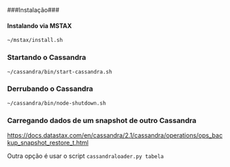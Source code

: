 ###Instalação###

#### Instalando via MSTAX

`~/mstax/install.sh`

### Startando o Cassandra

`~/cassandra/bin/start-cassandra.sh`

### Derrubando o Cassandra

`~/cassandra/bin/node-shutdown.sh`

### Carregando dados de um snapshot de outro Cassandra

https://docs.datastax.com/en/cassandra/2.1/cassandra/operations/ops_backup_snapshot_restore_t.html

Outra opção é usar o script `cassandraloader.py tabela`
